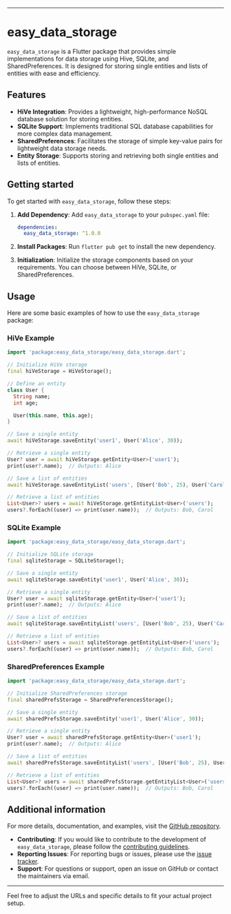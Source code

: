 
---

# easy_data_storage

`easy_data_storage` is a Flutter package that provides simple implementations for data storage using Hive, SQLite, and SharedPreferences. It is designed for storing single entities and lists of entities with ease and efficiency.

## Features

- **HiVe Integration**: Provides a lightweight, high-performance NoSQL database solution for storing entities.
- **SQLite Support**: Implements traditional SQL database capabilities for more complex data management.
- **SharedPreferences**: Facilitates the storage of simple key-value pairs for lightweight data storage needs.
- **Entity Storage**: Supports storing and retrieving both single entities and lists of entities.

## Getting started

To get started with `easy_data_storage`, follow these steps:

1. **Add Dependency**:
   Add `easy_data_storage` to your `pubspec.yaml` file:
   ```yaml
   dependencies:
     easy_data_storage: ^1.0.0
   ```

2. **Install Packages**:
   Run `flutter pub get` to install the new dependency.

3. **Initialization**:
   Initialize the storage components based on your requirements. You can choose between HiVe, SQLite, or SharedPreferences.

## Usage

Here are some basic examples of how to use the `easy_data_storage` package:

### HiVe Example

```dart
import 'package:easy_data_storage/easy_data_storage.dart';

// Initialize HiVe storage
final hiVeStorage = HiVeStorage();

// Define an entity
class User {
  String name;
  int age;

  User(this.name, this.age);
}

// Save a single entity
await hiVeStorage.saveEntity('user1', User('Alice', 30));

// Retrieve a single entity
User? user = await hiVeStorage.getEntity<User>('user1');
print(user?.name);  // Outputs: Alice

// Save a list of entities
await hiVeStorage.saveEntityList('users', [User('Bob', 25), User('Carol', 28)]);

// Retrieve a list of entities
List<User>? users = await hiVeStorage.getEntityList<User>('users');
users?.forEach((user) => print(user.name));  // Outputs: Bob, Carol
```

### SQLite Example

```dart
import 'package:easy_data_storage/easy_data_storage.dart';

// Initialize SQLite storage
final sqliteStorage = SQLiteStorage();

// Save a single entity
await sqliteStorage.saveEntity('user1', User('Alice', 30));

// Retrieve a single entity
User? user = await sqliteStorage.getEntity<User>('user1');
print(user?.name);  // Outputs: Alice

// Save a list of entities
await sqliteStorage.saveEntityList('users', [User('Bob', 25), User('Carol', 28)]);

// Retrieve a list of entities
List<User>? users = await sqliteStorage.getEntityList<User>('users');
users?.forEach((user) => print(user.name));  // Outputs: Bob, Carol
```

### SharedPreferences Example

```dart
import 'package:easy_data_storage/easy_data_storage.dart';

// Initialize SharedPreferences storage
final sharedPrefsStorage = SharedPreferencesStorage();

// Save a single entity
await sharedPrefsStorage.saveEntity('user1', User('Alice', 30));

// Retrieve a single entity
User? user = await sharedPrefsStorage.getEntity<User>('user1');
print(user?.name);  // Outputs: Alice

// Save a list of entities
await sharedPrefsStorage.saveEntityList('users', [User('Bob', 25), User('Carol', 28)]);

// Retrieve a list of entities
List<User>? users = await sharedPrefsStorage.getEntityList<User>('users');
users?.forEach((user) => print(user.name));  // Outputs: Bob, Carol
```

## Additional information

For more details, documentation, and examples, visit the [GitHub repository](https://github.com/your-repo/easy_data_storage).

- **Contributing**: If you would like to contribute to the development of `easy_data_storage`, please follow the [contributing guidelines](https://github.com/your-repo/easy_data_storage/blob/main/CONTRIBUTING.md).
- **Reporting Issues**: For reporting bugs or issues, please use the [issue tracker](https://github.com/your-repo/easy_data_storage/issues).
- **Support**: For questions or support, open an issue on GitHub or contact the maintainers via email.

---

Feel free to adjust the URLs and specific details to fit your actual project setup.